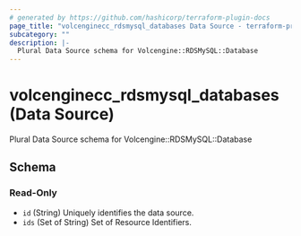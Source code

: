 ```yaml
---
# generated by https://github.com/hashicorp/terraform-plugin-docs
page_title: "volcenginecc_rdsmysql_databases Data Source - terraform-provider-volcenginecc"
subcategory: ""
description: |-
  Plural Data Source schema for Volcengine::RDSMySQL::Database
---
```


# volcenginecc_rdsmysql_databases (Data Source)

Plural Data Source schema for Volcengine::RDSMySQL::Database



<!-- schema generated by tfplugindocs -->
## Schema

### Read-Only

- `id` (String) Uniquely identifies the data source.
- `ids` (Set of String) Set of Resource Identifiers.

